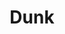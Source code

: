 ---
ee_id: '4381'
site: '1'
type: '2'
url: 2017-005-dunk
title: Dunk
year: '2017'
display_year: '2017'
medium: Mac mini running ray composer, kvant clubmax 800 laser projector
dims:
pitch:
ps:
live_url:
related:
youtube:
related_code:
imgs: dunk-2017-005-detail-database-ER-1179.jpg
subheading:
download:
add_credit:
commission:
layout: things-i-made
---